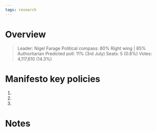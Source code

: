 ```yaml
---
tags: research
---
```

# Overview

> Leader: Nigel Farage
> Political compass: 80% Right wing | 85% Authoritarian
> Predicted poll: 11% (3rd July)
> Seats: 5 (0.8%)
> Votes: 4,117,610 (14.3%)

# Manifesto key policies

1. 
2. 
3. 

# Notes

